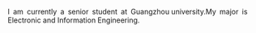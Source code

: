 I am currently a senior student at Guangzhou university.My major is Electronic and Information Engineering.
